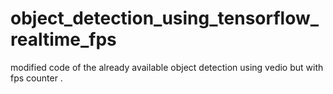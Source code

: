 # object_detection_using_tensorflow_realtime_fps
modified code of the already available object detection using vedio but with fps counter .
